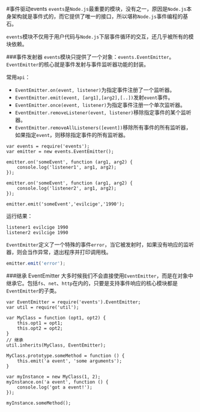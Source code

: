 #事件驱动events
``events``是``Node.js``最重要的模块，没有之一，原因是``Node.js``本身架构就是事件式的，而它提供了唯一的接口，所以堪称``Node.js``事件编程的基石。

``events``模块不仅用于用户代码与``Node.js``下层事件循环的交互，还几乎被所有的模块依赖。

###事件发射器
``events``模块只提供了一个对象：``events.EventEmitter``。``EventEmitter``的核心就是事件发射与事件监听器功能的封装。

常用``api``：
* ``EventEmitter.on(event, listener)``为指定事件注册了一个监听器。
* ``EventEmitter.emit(event, [arg1],[arg2],[..])``发射``event``事件。
* ``EventEmitter.once(event, listener)``为指定事件注册一个单次监听器。
* ``EventEmitter.removeListener(event, listener)``移除指定事件的某个监听器。
* ``EventEmitter.removeAllListeners([event])``移除所有事件的所有监听器，如果指定``event``，则移除指定事件的所有监听器。

```
var events = require('events');
var emitter = new events.EventEmitter();

emitter.on('someEvent', function (arg1, arg2) {
	console.log('listener1', arg1, arg2);
});

emitter.on('someEvent', function (arg1, arg2) {
	console.log('listener2', arg1, arg2);
});

emitter.emit('someEvent','evilcige','1990');
```
运行结果：
```
listener1 evilcige 1990
listener2 evilcige 1990
```
``EventEmitter``定义了一个特殊的事件``error``，当它被发射时，如果没有响应的监听器，则会当作异常，退出程序并打印调用栈。
```javascript
emitter.emit('error');
```
###继承 EventEmitter
大多时候我们不会直接使用``EventEmitter``，而是在对象中继承它。包括``fs``、``net``、``http``在内的，只要是支持事件响应的核心模块都是``EventEmitter``的子类。

```
var EventEmitter = require('events').EventEmitter;
var util = require('util');

var MyClass = function (opt1, opt2) {
	this.opt1 = opt1;
	this.opt2 = opt2;
}
// 继承
util.inherits(MyClass, EventEmitter);

MyClass.prototype.someMethod = function () {
	this.emit('a event', 'some arguments');
}

var myInstance = new MyClass(1, 2);
myInstance.on('a event', function () {
	console.log('got a event!');
});

myInstance.someMethod();
```